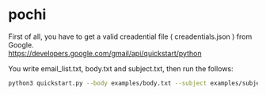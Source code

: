 # pochi

First of all, you have to get a valid creadential file ( creadentials.json ) from Google. \
<https://developers.google.com/gmail/api/quickstart/python>

You write email_list.txt, body.txt and subject.txt, then run the follows:

```bash
python3 quickstart.py --body examples/body.txt --subject examples/subject.txt --email_list examples/email_list.txt
```